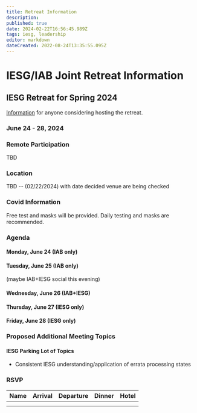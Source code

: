 ```yaml
---
title: Retreat Information
description: 
published: true
date: 2024-02-22T16:56:45.989Z
tags: iesg, leadership
editor: markdown
dateCreated: 2022-08-24T13:35:55.095Z
---
```


# IESG/IAB Joint Retreat Information
##  IESG Retreat for Spring 2024 
[Information](https://docs.google.com/document/d/1qhVhBBAbjujyjSZygTPeqWOs6Vg1zU-DLVTVodV7bDw/edit?usp=sharing) for anyone considering hosting the retreat. 

### June 24 - 28, 2024 



### Remote Participation 

TBD



### Location 

TBD -- (02/22/2024) with date decided venue are being checked

 

### Covid Information 

Free test and masks will be provided. Daily testing and masks are recommended.


### Agenda 

#### Monday, June 24 (IAB only)

#### Tuesday, June 25 (IAB only)

(maybe IAB+IESG social this evening)

#### Wednesday, June 26 (IAB+IESG)

#### Thursday, June 27 (IESG only)

#### Friday, June 28 (IESG only)

### Proposed Additional Meeting Topics

#### IESG Parking Lot of Topics

* Consistent IESG understanding/application of errata processing states

### RSVP

| Name        | Arrival    | Departure  | Dinner  | Hotel |
| :---        |   :----:   |    :----:  | :----:  |:----: |
|      |   |  |      | |
|       |  |  |      | |





